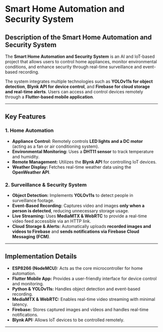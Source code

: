 # Smart Home Automation and Security System

## Description of the Smart Home Automation and Security System
The **Smart Home Automation and Security System** is an AI and IoT-based project that allows users to control home appliances, monitor environmental conditions, and enhance security through real-time surveillance and event-based recording. 

The system integrates multiple technologies such as **YOLOv11s for object detection**, **Blynk API for device control**, and **Firebase for cloud storage and real-time alerts**. Users can access and control devices remotely through a **Flutter-based mobile application**.

---

## Key Features

### **1. Home Automation**
- **Appliance Control:** Remotely controls **LED lights and a DC motor** (acting as a fan or air conditioning system).
- **Environmental Monitoring:** Uses a **DHT11 sensor** to track temperature and humidity.
- **Remote Management:** Utilizes the **Blynk API** for controlling IoT devices.
- **Weather Display:** Fetches real-time weather data using the **OpenWeather API**.

### **2. Surveillance & Security System**
- **Object Detection:** Implements **YOLOv11s** to detect people in surveillance footage.
- **Event-Based Recording:** Captures video and images **only when a person is detected**, reducing unnecessary storage usage.
- **Live Streaming:** Uses **MediaMTX & WebRTC** to provide a real-time video feed accessible via an HTTP link.
- **Cloud Storage & Alerts:** Automatically uploads **recorded images and videos to Firebase** and **sends notifications via Firebase Cloud Messaging (FCM)**.

---

## Implementation Details

- **ESP8266 (NodeMCU):** Acts as the core microcontroller for home automation.
- **Flutter Mobile App:** Provides a user-friendly interface for device control and monitoring.
- **Python & YOLOv11s:** Handles object detection and event-based recording.
- **MediaMTX & WebRTC:** Enables real-time video streaming with minimal latency.
- **Firebase:** Stores captured images and videos and handles real-time notifications.
- **Blynk API:** Allows IoT devices to be controlled remotely.

---


